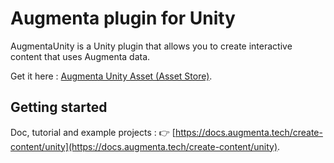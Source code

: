 # Augmenta plugin for Unity

AugmentaUnity is a Unity plugin that allows you to create interactive content that uses Augmenta data.

Get it here : [Augmenta Unity Asset (Asset Store)](https://assetstore.unity.com/packages/tools/integration/augmenta-for-unity-206658).

## Getting started

Doc, tutorial and example projects : 👉 [https://docs.augmenta.tech/create-content/unity](https://docs.augmenta.tech/create-content/unity).
